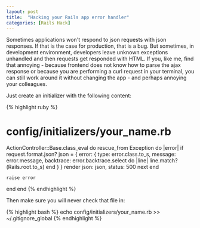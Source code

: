 ```yaml
---
layout: post
title:  "Hacking your Rails app error handler"
categories: [Rails Hack]
---
```


Sometimes applications won't respond to json requests with json responses. If
that is the case for production, that is a bug.  But sometimes, in development
environment, developers leave unknown exceptions unhandled and then requests
get responded with HTML. If you, like me, find that annoying - because frontend
does not know how to parse the ajax response or because you are performing a
curl request in your terminal, you can still work around it without changing
the app - and perhaps annoying your colleagues.

Just create an initializer with the following content:

{% highlight ruby %}
# config/initializers/your_name.rb

ActionController::Base.class_eval do
  rescue_from Exception do |error|
    if request.format.json?
      json = {
        error: {
          type: error.class.to_s,
          message: error.message,
          backtrace: error.backtrace.select do |line|
            line.match?(Rails.root.to_s)
          end
        }
      }
      render json: json, status: 500
      next
    end

    raise error
  end
end
{% endhighlight %}


Then make sure you will never check that file in:

{% highlight bash %}
echo config/initializers/your_name.rb >> ~/.gitignore_global
{% endhighlight %}

